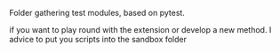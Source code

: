 Folder gathering test modules, based on pytest. 

if you want to play round with the extension or develop a new method. 
I advice to put you scripts into the sandbox folder 